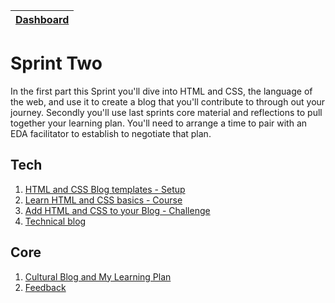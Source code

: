 [Dashboard](../README.md)|
---|

# Sprint Two

In the first part this Sprint you'll dive into HTML and CSS, the language of the web, and use it to create a blog that you'll contribute to through out your journey. Secondly you'll use last sprints core material and reflections to pull together your learning plan. You'll need to arrange a time to pair with an EDA facilitator to establish to negotiate that plan.


## Tech

1. [HTML and CSS Blog templates - Setup](html-css-blog-template-setup.md)  
2. [Learn HTML and CSS basics - Course](html-css-intro-course.md)       
3. [Add HTML and CSS to your Blog - Challenge](html-css-add-to-blog-challenge.md)   
4. [Technical blog](blog-sprint2-technical.md)  



## Core 
1. [Cultural Blog and My Learning Plan](core-learning-plan.md)  
2. [Feedback](../resources/feedback.md)   
  


